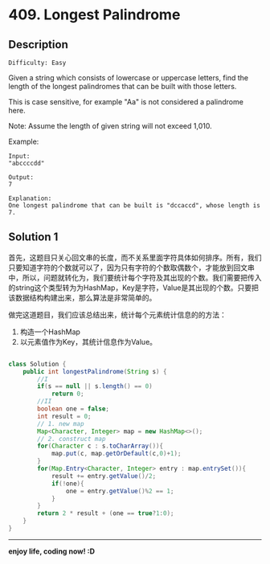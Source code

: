 # 409. Longest Palindrome
## Description

```
Difficulty: Easy
```

Given a string which consists of lowercase or uppercase letters, find the length of the longest palindromes that can be built with those letters.

This is case sensitive, for example "Aa" is not considered a palindrome here.

Note:
Assume the length of given string will not exceed 1,010.

Example:

	Input:
	"abccccdd"
	
	Output:
	7
	
	Explanation:
	One longest palindrome that can be built is "dccaccd", whose length is 7.
## Solution 1
首先，这题目只关心回文串的长度，而不关系里面字符具体如何排序。所有，我们只要知道字符的个数就可以了，因为只有字符的个数取偶数个，才能放到回文串中，所以，问题就转化为，我们要统计每个字符及其出现的个数。我们需要把传入的string这个类型转为为HashMap，Key是字符，Value是其出现的个数。只要把该数据结构构建出来，那么算法是非常简单的。

做完这道题目，我们应该总结出来，统计每个元素统计信息的的方法：

1. 构造一个HashMap
2. 以元素值作为Key，其统计信息作为Value。

```java

class Solution {
    public int longestPalindrome(String s) {
        //I
        if(s == null || s.length() == 0)
            return 0;
        //II
        boolean one = false;
        int result = 0;
        // 1. new map
        Map<Character, Integer> map = new HashMap<>();
        // 2. construct map
        for(Character c : s.toCharArray()){
            map.put(c, map.getOrDefault(c,0)+1);
        }
        for(Map.Entry<Character, Integer> entry : map.entrySet()){
            result += entry.getValue()/2;
            if(!one){
                one = entry.getValue()%2 == 1;
            }
        }
        return 2 * result + (one == true?1:0);
    }
}
```

***

**enjoy life, coding now! :D**

